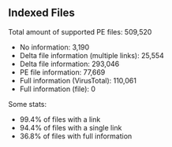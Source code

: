 ## Indexed Files

<!--FileStats-->
Total amount of supported PE files: 509,520

* No information: 3,190
* Delta file information (multiple links): 25,554
* Delta file information: 293,046
* PE file information: 77,669
* Full information (VirusTotal): 110,061
* Full information (file): 0

Some stats:

* 99.4% of files with a link
* 94.4% of files with a single link
* 36.8% of files with full information
<!--/FileStats-->
